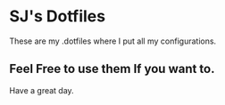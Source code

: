 # SJ's Dotfiles
These are my .dotfiles where I put all my configurations.

## Feel Free to use them If you want to.
Have a great day.



